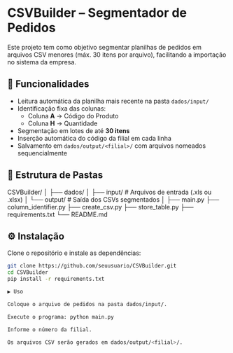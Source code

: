 # CSVBuilder – Segmentador de Pedidos

Este projeto tem como objetivo segmentar planilhas de pedidos em arquivos CSV menores (máx. 30 itens por arquivo), facilitando a importação no sistema da empresa.  

## 🚀 Funcionalidades
- Leitura automática da planilha mais recente na pasta `dados/input/`
- Identificação fixa das colunas:
  - Coluna **A** → Código do Produto  
  - Coluna **H** → Quantidade  
- Segmentação em lotes de até **30 itens**
- Inserção automática do código da filial em cada linha
- Salvamento em `dados/output/<filial>/` com arquivos nomeados sequencialmente

## 📂 Estrutura de Pastas

CSVBuilder/
│
├── dados/
│ ├── input/ # Arquivos de entrada (.xls ou .xlsx)
│ └── output/ # Saída dos CSVs segmentados
│
├── main.py
├── column_identifier.py
├── create_csv.py
├── store_table.py
├── requirements.txt
└── README.md


## ⚙️ Instalação

Clone o repositório e instale as dependências:

```bash
git clone https://github.com/seuusuario/CSVBuilder.git
cd CSVBuilder
pip install -r requirements.txt

▶️ Uso

Coloque o arquivo de pedidos na pasta dados/input/.

Execute o programa: python main.py

Informe o número da filial.

Os arquivos CSV serão gerados em dados/output/<filial>/.
